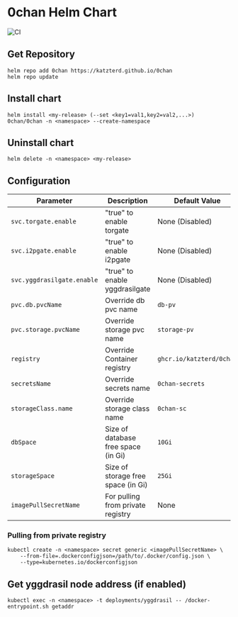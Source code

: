 # 0chan Helm Chart
![CI](https://img.shields.io/github/actions/workflow/status/katzterd/0chan/helm-build.yml?label=Chart&logo=helm&style=for-the-badge)

## Get Repository

```console
helm repo add 0chan https://katzterd.github.io/0chan
helm repo update
```

## Install chart

```console
helm install <my-release> (--set <key1=val1,key2=val2,...>) 0chan/0chan -n <namespace> --create-namespace
```

## Uninstall chart

```console
helm delete -n <namespace> <my-release>
```

## Configuration

| Parameter                                  | Description                                   | Default Value                                           |
|--------------------------------------------|-----------------------------------------------|---------------------------------------------------------|
| `svc.torgate.enable`                       | "true" to enable torgate                      | None (Disabled)                                         |
| `svc.i2pgate.enable`                       | "true" to enable i2pgate                      | None (Disabled)                                         |
| `svc.yggdrasilgate.enable`                 | "true" to enable yggdrasilgate                | None (Disabled)                                         |
| `pvc.db.pvcName`                           | Override db pvc name                          | `db-pv`                                                 |
| `pvc.storage.pvcName`                      | Override storage pvc name                     | `storage-pv`                                            |
| `registry`                                 | Override Container registry                   | `ghcr.io/katzterd/0chan`                                |
| `secretsName`                              | Override secrets name                         | `0chan-secrets`                                         |
| `storageClass.name`                        | Override storage class name                   | `0chan-sc`                                              |
| `dbSpace`                                  | Size of database free space (in Gi)           | `10Gi`                                                  |
| `storageSpace`                             | Size of storage free space (in Gi)            | `25Gi`                                                  |
| `imagePullSecretName`                      | For pulling from private registry             | None                                                    |


### Pulling from private registry
```console
kubectl create -n <namespace> secret generic <imagePullSecretName> \ 
    --from-file=.dockerconfigjson=/path/to/.docker/config.json \
    --type=kubernetes.io/dockerconfigjson
```

## Get yggdrasil node address (if enabled)
```console
kubectl exec -n <namespace> -t deployments/yggdrasil -- /docker-entrypoint.sh getaddr
```

